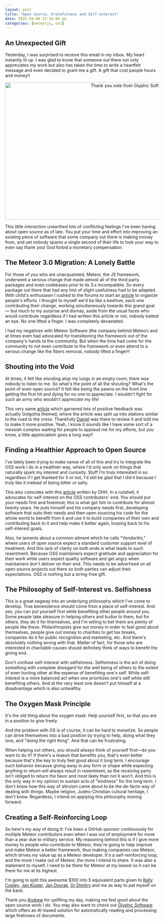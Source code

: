 ```yaml
---
layout: post
title: "Open Source, Gratefulness and Self-interest"
date: 2025-04-09 12:16:00 pm
categories: [meteorjs, oss]
---
```


## An Unexpected Gift

Yesterday, I was surprised to receive this email in my inbox. My heart instantly lit up. I was glad to know that someone out there not only appreciates my work but also has taken the time to write a heartfelt message and even decided to grant me a gift. A gift that cost people hours and money!!

<p align="center">
  <img src="/assets/img/glyphic_thankyou_note.jpg" alt="Thank you note from Glyphic Software" width="800" height="450"/>
</p>

This little interaction unearthed lots of conflicting feelings I've been having about open source as of late. You put your time and effort into improving an existing piece of software that some company out there is making money from, and yet nobody spares a single second of their life to look your way to even say thank you! God forbid a monetary compensation.

## The Meteor 3.0 Migration: A Lonely Battle

For those of you who are unacquainted, Meteor, the JS framework, underwent a serious change that made almost all of the third party packages and even codebases prior to its 3.x incompatible. So every package out there that had any hint of slight usefulness had to be adapted. With child's enthusiasm I rushed to the forums to start an [article](https://forums.meteor.com/t/looking-for-help-migrating-packages-to-meteor-3-0/60985) to organize people's efforts. I thought to myself we'd be like a beehive, each one contributing their change, working simultaneously towards this grand goal — but much to my surprise and dismay, aside from the usual faces who would contribute regardless if I had written this article or not, nobody batted an eye. No one lifted a finger. I was completely devastated. 

I had my negatives with Meteor Software (the company behind Meteor) and at times even had advocated for transitioning the framework out of the company's hands to the community. But when the time had come for the community to not even contribute to the framework or even attend to a serious change like the fibers removal, nobody lifted a finger!!

## Shouting into the Void

At times, it felt like shouting atop my lungs in an empty room; there was nobody to listen to me. So what's the point of all the shouting? What's the point of even open source? It felt like being the pawns on the front line getting the first hit and dying for no one to appreciate. I wouldn't fight for such an army who wouldn't appreciate my life!

This very same [article](https://forums.meteor.com/t/the-meteor-3-0-migration-a-space-exploration-mission/63316) which garnered lots of positive feedback was actually Golgotha themed, where the article was split up into stations similar to the road to the cross. Thankfully [Daniel](https://github.com/danieldornhardt) was there to review it and told me to make it more positive. Yeah, I know it sounds like I have some sort of a messiah complex waiting for people to applaud me for my efforts, but you know, a little appreciation goes a long way!!

## Finding a Healthier Approach to Open Source

I've lately been trying to make sense of all of this and try to integrate the OSS work I do in a healthier way, where I'd only work on things that naturally spark my interest and curiosity. Stuff I'm truly interested in so regardless if I get thanked for it or not, I'd still be glad that I did it because I truly like it instead of being bitter or salty.

This also coincides with this [article](https://world.hey.com/dhh/the-open-source-gift-exchange-2171e0f0) written by DHH. In a nutshell, it advocates for self-interest on the OSS contributors' end. You should put your needs first and foremost; this is what got him to contribute for almost twenty years. He puts himself and his company needs first, developing software that suits their needs and then open sourcing his code for the whole world to benefit from it and use it to build companies of their own and contributing back to it and help make it better again, looping back to his self-interest goals. 

Also, he laments about a common ailment which he calls "Vendoritis," where users of open source expect a standard customer support level of treatment. And this lack of clarity on both ends is what leads to such resentment. Because OSS maintainers expect gratitude and appreciation for their work while users expect quality software and get angry when maintainers don't deliver on their end. This needs to be advertised on all open source projects out there so both parties can adjust their expectations. OSS is nothing but a string-free gift.

## The Philosophy of Self-Interest vs. Selfishness

This is a great segway into an underlying philosophy which I've come to develop. True benevolence should come from a place of self-interest. And yes, you can put yourself first while benefiting other people around you. Some people take pleasure in helping others and kudos to them, but for others, they do it for themselves, and I'm willing to bet there are plenty of people like these. Philanthropists give out money in order to feel good about themselves, people give out money to charities to get tax breaks, companies do it for public recognition and marketing, etc. And there's absolutely nothing wrong with that. Matter of fact, for those who are interested in charitable causes should definitely think of ways to benefit the giving end.

Don't confuse self-interest with selfishness. Selfishness is the act of doing something with complete disregard for the well being of others to the extent of even hurting other at the expense of benefiting one's self. While self-interest is a more balanced act when one prioritizes one's self while still benefiting others. And at the very least one doesn't put himself at a disadvantage which is also unhealthy.

## The Oxygen Mask Principle

It's the old thing about the oxygen mask: Help yourself first, so that you are in a position to give freely.

And the problem with OS is of course, it can be hard to monetize. So people can drive themselves into a bad position by trying to help, doing what they love, and "doing the right thing". And that can be frustrating.

When helping out others, you should always think of yourself first—do you want to do it? If there's a reason that benefits you, that's even better because that's the key to truly feel good about it long term. I encourage such behavior because giving away in any form or shape while expecting anything in return will always result in resentment, as the receiving party isn't obliged to return the favor and most likely than not it won't. And this is the only way in my opinion to sustain acts of "kindness" for the long term. I don't know how this way of altruism came about to be the de-facto way of dealing with things. Maybe religion, Judeo-Christian cultural heritage, I don't know. Regardless, I intend on applying this philosophy moving forward.

## Creating a Self-Reinforcing Loop

So here's my way of doing it: I've been a GitHub sponsor continuously for multiple Meteor contributors even when I was out of employment for more than a year due to military service. My reasoning behind this is if I give more money to people who contribute to Meteor, they're going to help improve and make Meteor a better framework, thus making companies use Meteor, which drives my value up as a Meteor developer. It's a self-reinforcing loop, and the more I make out of Meteor, the more I intend to share. It was also a statement to myself. I need to be there for Meteor at my lowest so it can be there for me at its highest.

I'm going to split this awesome $100 into 5 equivalent parts given to [Kelly Copley](https://github.com/sponsors/copleykj), [Jan Küster](https://github.com/sponsors/jankapunkt), [Jan Dvorak](https://github.com/sponsors/storytellercz), [Dr Dimitry](https://github.com/sponsors/dr-dimitru) and me as way to pat myself on the back. 

Thank you [Andrew](https://www.linkedin.com/in/andrew-kwasny-bab277172/) for uplifting my day, making me feel good about the open source work I do. You may also want to check out [Glyphic Software](https://www.glyphicsoftware.com/) which offers an AI-based solution for automatically reading and processing large firehoses of documents.